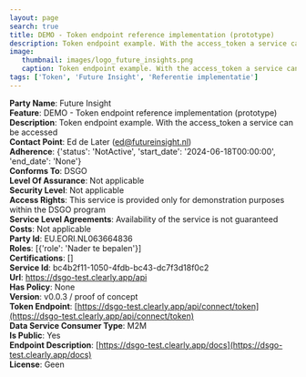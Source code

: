 ```yaml
---
layout: page
search: true
title: DEMO - Token endpoint reference implementation (prototype)
description: Token endpoint example. With the access_token a service can be accessed
image:
   thumbnail: images/logo_future_insights.png
   caption: Token endpoint example. With the access_token a service can be accessed
tags: ['Token', 'Future Insight', 'Referentie implementatie']
---
```


<b>Party Name</b>: Future Insight  
<b>Feature</b>: DEMO - Token endpoint reference implementation (prototype)  
<b>Description</b>: Token endpoint example. With the access_token a service can be accessed  
<b>Contact Point</b>: Ed de Later (ed@futureinsight.nl)  
<b>Adherence</b>: {'status': 'NotActive', 'start_date': '2024-06-18T00:00:00', 'end_date': 'None'}  
<b>Conforms To</b>: DSGO  
<b>Level Of Assurance</b>: Not applicable  
<b>Security Level</b>: Not applicable  
<b>Access Rights</b>: This service is provided only for demonstration purposes within the DSGO program  
<b>Service Level Agreements</b>: Availability of the service is not guaranteed  
<b>Costs</b>: Not applicable  
<b>Party Id</b>: EU.EORI.NL063664836  
<b>Roles</b>: [{'role': 'Nader te bepalen'}]  
<b>Certifications</b>: []  
<b>Service Id</b>: bc4b2f11-1050-4fdb-bc43-dc7f3d18f0c2  
<b>Url</b>: https://dsgo-test.clearly.app/api  
<b>Has Policy</b>: None  
<b>Version</b>: v0.0.3 / proof of concept  
<b>Token Endpoint</b>: [https://dsgo-test.clearly.app/api/connect/token](https://dsgo-test.clearly.app/api/connect/token)  
<b>Data Service Consumer Type</b>: M2M  
<b>Is Public</b>: Yes  
<b>Endpoint Description</b>: [https://dsgo-test.clearly.app/docs](https://dsgo-test.clearly.app/docs)  
<b>License</b>: Geen  
